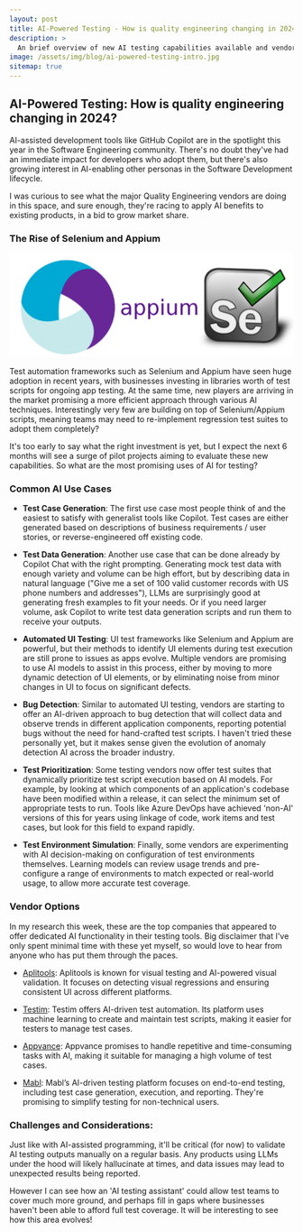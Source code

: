 ```yaml
---
layout: post
title: AI-Powered Testing - How is quality engineering changing in 2024?
description: >
  An brief overview of new AI testing capabilities available and vendor options.
image: /assets/img/blog/ai-powered-testing-intro.jpg
sitemap: true
---
```


## AI-Powered Testing: How is quality engineering changing in 2024?

AI-assisted development tools like GitHub Copilot are in the spotlight this year in the Software Engineering community. There's no doubt they've had an immediate impact for developers who adopt them, but there's also growing interest in AI-enabling other personas in the Software Development lifecycle.

I was curious to see what the major Quality Engineering vendors are doing in this space, and sure enough, they're racing to apply AI benefits to existing products, in a bid to grow market share. 

### The Rise of Selenium and Appium

![Appium and Selenium](/assets/img/blog/appium-selenium.png)

Test automation frameworks such as Selenium and Appium have seen huge adoption in recent years, with businesses investing in libraries worth of test scripts for ongoing app testing. At the same time, new players are arriving in the market promising a more efficient approach through various AI techniques. Interestingly very few are building on top of Selenium/Appium scripts, meaning teams may need to re-implement regression test suites to adopt them completely?

It's too early to say what the right investment is yet, but I expect the next 6 months will see a surge of pilot projects aiming to evaluate these new capabilities. So what are the most promising uses of AI for testing?

### Common AI Use Cases

- **Test Case Generation**: The first use case most people think of and the easiest to satisfy with generalist tools like Copilot. Test cases are either generated based on descriptions of business requirements / user stories, or reverse-engineered off existing code.

- **Test Data Generation**: Another use case that can be done already by Copilot Chat with the right prompting. Generating mock test data with enough variety and volume can be high effort, but by describing data in natural language ("Give me a set of 100 valid customer records with US phone numbers and addresses"), LLMs are surprisingly good at generating fresh examples to fit your needs. Or if you need larger volume, ask Copilot to write test data generation scripts and run them to receive your outputs.

- **Automated UI Testing**: UI test frameworks like Selenium and Appium are powerful, but their methods to identify UI elements during test execution are still prone to issues as apps evolve. Multiple vendors are promising to use AI models to assist in this process, either by moving to more dynamic detection of UI elements, or by eliminating noise from minor changes in UI to focus on significant defects.

- **Bug Detection**: Similar to automated UI testing, vendors are starting to offer an AI-driven approach to bug detection that will collect data and observe trends in different application components, reporting potential bugs without the need for hand-crafted test scripts. I haven't tried these personally yet, but it makes sense given the evolution of anomaly detection AI across the broader industry.

- **Test Prioritization**: Some testing vendors now offer test suites that dynamically prioritize test script execution based on AI models. For example, by looking at which components of an application's codebase have been modified within a release, it can select the minimum set of appropriate tests to run. Tools like Azure DevOps have achieved 'non-AI' versions of this for years using linkage of code, work items and test cases, but look for this field to expand rapidly.

- **Test Environment Simulation**: Finally, some vendors are experimenting with AI decision-making on configuration of test environments themselves. Learning models can review usage trends and pre-configure a range of environments to match expected or real-world usage, to allow more accurate test coverage.

### Vendor Options
In my research this week, these are the top companies that appeared to offer dedicated AI functionality in their testing tools. Big disclaimer that I've only spent minimal time with these yet myself, so would love to hear from anyone who has put them through the paces.

- [Aplitools](https://applitools.com/): Aplitools is known for visual testing and AI-powered visual validation. It focuses on detecting visual regressions and ensuring consistent UI across different platforms. 

- [Testim](https://www.testim.io/): Testim offers AI-driven test automation. Its platform uses machine learning to create and maintain test scripts, making it easier for testers to manage test cases. 

- [Appvance](https://appvance.ai/): Appvance promises to handle repetitive and time-consuming tasks with AI, making it suitable for managing a high volume of test cases. 

- [Mabl](https://www.mabl.com/): Mabl’s AI-driven testing platform focuses on end-to-end testing, including test case generation, execution, and reporting. They're promising to simplify testing for non-technical users.

### Challenges and Considerations: 

Just like with AI-assisted programming, it'll be critical (for now) to validate AI testing outputs manually on a regular basis. Any products using LLMs under the hood will likely hallucinate at times, and data issues may lead to unexpected results being reported.

However I can see how an 'AI testing assistant' could allow test teams to cover much more ground, and perhaps fill in gaps where businesses haven't been able to afford full test coverage. It will be interesting to see how this area evolves!
